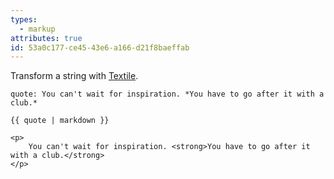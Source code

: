 ```yaml
---
types:
  - markup
attributes: true
id: 53a0c177-ce45-43e6-a166-d21f8baeffab
---
```

Transform a string with [Textile][textile].

```.language-yaml
quote: You can't wait for inspiration. *You have to go after it with a club.*

```

```
{{ quote | markdown }}
```

```.language-output
<p>
    You can't wait for inspiration. <strong>You have to go after it with a club.</strong>
</p>
```

[textile]: http://demo.textilewiki.com/theme-default/
